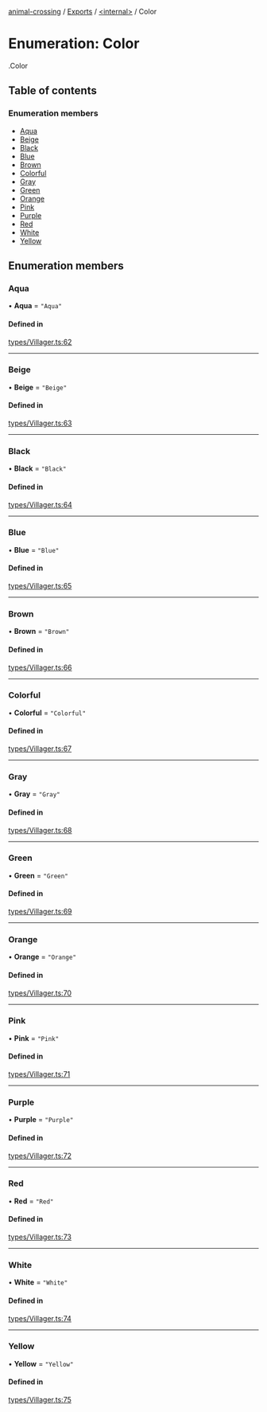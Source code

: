 [animal-crossing](../README.md) / [Exports](../modules.md) / [<internal\>](../modules/internal_.md) / Color

# Enumeration: Color

[<internal>](../modules/internal_.md).Color

## Table of contents

### Enumeration members

- [Aqua](internal_.Color-2.md#aqua)
- [Beige](internal_.Color-2.md#beige)
- [Black](internal_.Color-2.md#black)
- [Blue](internal_.Color-2.md#blue)
- [Brown](internal_.Color-2.md#brown)
- [Colorful](internal_.Color-2.md#colorful)
- [Gray](internal_.Color-2.md#gray)
- [Green](internal_.Color-2.md#green)
- [Orange](internal_.Color-2.md#orange)
- [Pink](internal_.Color-2.md#pink)
- [Purple](internal_.Color-2.md#purple)
- [Red](internal_.Color-2.md#red)
- [White](internal_.Color-2.md#white)
- [Yellow](internal_.Color-2.md#yellow)

## Enumeration members

### Aqua

• **Aqua** = `"Aqua"`

#### Defined in

[types/Villager.ts:62](https://github.com/Norviah/animal-crossing/blob/3810f6b/module/types/Villager.ts#L62)

___

### Beige

• **Beige** = `"Beige"`

#### Defined in

[types/Villager.ts:63](https://github.com/Norviah/animal-crossing/blob/3810f6b/module/types/Villager.ts#L63)

___

### Black

• **Black** = `"Black"`

#### Defined in

[types/Villager.ts:64](https://github.com/Norviah/animal-crossing/blob/3810f6b/module/types/Villager.ts#L64)

___

### Blue

• **Blue** = `"Blue"`

#### Defined in

[types/Villager.ts:65](https://github.com/Norviah/animal-crossing/blob/3810f6b/module/types/Villager.ts#L65)

___

### Brown

• **Brown** = `"Brown"`

#### Defined in

[types/Villager.ts:66](https://github.com/Norviah/animal-crossing/blob/3810f6b/module/types/Villager.ts#L66)

___

### Colorful

• **Colorful** = `"Colorful"`

#### Defined in

[types/Villager.ts:67](https://github.com/Norviah/animal-crossing/blob/3810f6b/module/types/Villager.ts#L67)

___

### Gray

• **Gray** = `"Gray"`

#### Defined in

[types/Villager.ts:68](https://github.com/Norviah/animal-crossing/blob/3810f6b/module/types/Villager.ts#L68)

___

### Green

• **Green** = `"Green"`

#### Defined in

[types/Villager.ts:69](https://github.com/Norviah/animal-crossing/blob/3810f6b/module/types/Villager.ts#L69)

___

### Orange

• **Orange** = `"Orange"`

#### Defined in

[types/Villager.ts:70](https://github.com/Norviah/animal-crossing/blob/3810f6b/module/types/Villager.ts#L70)

___

### Pink

• **Pink** = `"Pink"`

#### Defined in

[types/Villager.ts:71](https://github.com/Norviah/animal-crossing/blob/3810f6b/module/types/Villager.ts#L71)

___

### Purple

• **Purple** = `"Purple"`

#### Defined in

[types/Villager.ts:72](https://github.com/Norviah/animal-crossing/blob/3810f6b/module/types/Villager.ts#L72)

___

### Red

• **Red** = `"Red"`

#### Defined in

[types/Villager.ts:73](https://github.com/Norviah/animal-crossing/blob/3810f6b/module/types/Villager.ts#L73)

___

### White

• **White** = `"White"`

#### Defined in

[types/Villager.ts:74](https://github.com/Norviah/animal-crossing/blob/3810f6b/module/types/Villager.ts#L74)

___

### Yellow

• **Yellow** = `"Yellow"`

#### Defined in

[types/Villager.ts:75](https://github.com/Norviah/animal-crossing/blob/3810f6b/module/types/Villager.ts#L75)
